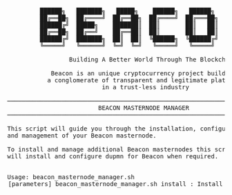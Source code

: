 <pre>


         ██████╗   ███████╗   █████╗    ██████╗   ██████╗   ███╗   ██╗
         ██╔══██╗  ██╔════╝  ██╔══██╗  ██╔════╝  ██╔═══██╗  ████╗  ██║
         ██████╔╝  █████╗    ███████║  ██║       ██║   ██║  ██╔██╗ ██║
         ██╔══██╗  ██╔══╝    ██╔══██║  ██║       ██║   ██║  ██║╚██╗██║
         ██████╔╝  ███████╗  ██║  ██║  ╚██████╗  ╚██████╔╝  ██║ ╚████║
         ╚═════╝   ╚══════╝  ╚═╝  ╚═╝   ╚═════╝   ╚═════╝   ╚═╝  ╚═══╝

                 Building A Better World Through The Blockchain

            Beacon is an unique cryptocurrency project building
           a conglomerate of transparent and legitimate platforms
                          in a trust-less industry

───────────────────────────────────────────────────────────────────────────────
                         BEACON MASTERNODE MANAGER
───────────────────────────────────────────────────────────────────────────────

This script will guide you through the installation, configuration
and management of your Beacon masternode.

To install and manage additional Beacon masternodes this script
will install and configure dupmn for Beacon when required.


Usage: beacon_masternode_manager.sh <option> [parameters]

beacon_masternode_manager.sh install           : Install Beacon masternode(s)
beacon_masternode_manager.sh summary           : Display Beacon main masternode installation summary
beacon_masternode_manager.sh help              : Display this help text
beacon_masternode_manager.sh update            : Update Beacon binaries
beacon_masternode_manager.sh bootstrap         : Download and install Beacon bootstrap
beacon_masternode_manager.sh createbootstrap   : Create Beacon bootstrap (from installed masternode)
beacon_masternode_manager.sh stop              : Stop Beacon masternode
beacon_masternode_manager.sh start             : Start Beacon masternode
beacon_masternode_manager.sh status            : Show Beacon masternode status
beacon_masternode_manager.sh monitor [seconds] : Monitor Beacon masternode and system continuously
beacon_masternode_manager.sh showconf          : Display contents of beacon.conf
beacon_masternode_manager.sh replace strA strB : Replace 'string A' with 'string B' in beacon.conf
beacon_masternode_manager.sh dupmn             : Install or update dupmn
beacon_masternode_manager.sh disclaimer        : Display disclaimer
beacon_masternode_manager.sh donation          : Show donation addresses




DISCLAIMER

This script is provided 'as is', without warranty of any kind.
Be aware that this script is run at your own risk and while this script
has been written with the intention of minimizing the potential for
unintended consequences, the owners, providers and contributors
can not be held responsible for any misuse or script problems.
The owners, providers and contributors assume no liability for any
financial loss, loss in revenue, loss of data, damages, direct or
consequential that may result from the use of this script and
the software that is downloaded and installed with it.

</pre
